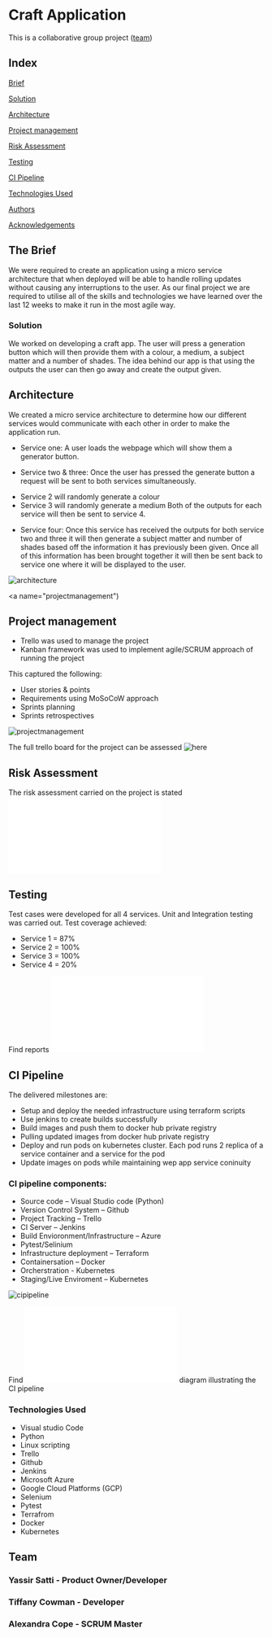# Craft Application

This is a collaborative group project ([team](#auth))

## Index
[Brief](#brief)

[Solution](#solution)
   
[Architecture](#architecture)

[Project management](#projectmanagement)

[Risk Assessment](#risk)

[Testing](#testing)
     
[CI Pipeline](#cipipeline)

[Technologies Used](#tech)
     
[Authors](#auth)

[Acknowledgements](#ack)

<a name="brief"></a>
## The Brief

 We were required to create an application using a micro service architecture that when deployed will be able to handle rolling updates without causing any interruptions to the user. As our final project we are required to utilise all of the skills and technologies we have learned over the last 12 weeks to make it run in the most agile way.

<a name="solution"></a>
### Solution

We worked on developing a craft app. The user will press a generation button which will then provide them with a colour, a medium, a subject matter and a number of shades. The idea behind our app is that using the outputs the user can then go away and create the output given. 

<a name="architecture"></a>
## Architecture

We created a micro service architecture to determine how our different services would communicate with each other in order to make the application run. 

* Service one:
A user loads the webpage which will show them a generator button. 

* Service two & three:
Once the user has pressed the generate button a request will be sent to both services simultaneously. 
-	Service 2 will randomly generate a colour 
-	Service 3 will randomly generate a medium
Both of the outputs for each service will then be sent to service 4.

* Service four:
Once this service has received the outputs for both service two and three it will then generate a subject matter and number of shades based off the information it has previously been given. 
Once all of this information has been brought together it will then be sent back to service one where it will be displayed to the user. 

![architecture](/docs/caft_Presentation_architecture.jpg) 

<a name="projectmanagement")
## Project management

* Trello was used to manage the project
* Kanban framework was used to implement agile/SCRUM approach of running the project

This captured the following:
* User stories & points
* Requirements using MoSoCoW approach 
* Sprints planning
* Sprints retrospectives

![projectmanagement](/docs/caft_Presentation_project.jpg)

The full trello board for the project can be assessed ![here](https://trello.com/b/f0BXMr16/sofia-project-2)

<a name="risk"></a>
## Risk Assessment

The risk assessment carried on the project is stated ![here](/docs/craft_Risk_Assessment_V2.pdf)

<a name="testing"></a>
## Testing

Test cases were developed for all 4 services.
Unit and Integration testing was carried out.
Test coverage achieved:
* Service 1 = 87%
* Service 2 = 100%
* Service 3 = 100%
* Service 4 = 20%

Find reports ![here](/docs/Craft_Presentation_testing.pdf)



<a name="cipipeline"></a>
## CI Pipeline

The delivered milestones are:
* Setup and deploy the needed infrastructure using terraform scripts
* Use jenkins to create builds successfully
* Build images and push them to docker hub private registry
* Pulling updated images from docker hub private registry
* Deploy and run pods on kubernetes cluster. Each pod runs 2 replica of a service container and a service for the pod
* Update images on pods while maintaining wep app service coninuity

### CI pipeline components:

* Source code – Visual Studio code (Python)
* Version Control System – Github
* Project Tracking – Trello
* CI Server – Jenkins
* Build Envioronment/Infrastructure – Azure
* Pytest/Selinium 
* Infrastructure deployment – Terraform 
* Containersation – Docker
* Orcherstration - Kubernetes
* Staging/Live Enviroment – Kubernetes

![cipipeline](/docs/caft_Presentation_CI_pipeline.jpg)

Find ![here](/docs/Craft_Presentation_CI_pipeline.pdf) diagram illustrating the CI pipeline

<a name="tech"></a>
### Technologies Used

* Visual studio Code
* Python
* Linux scripting
* Trello 
* Github
* Jenkins
* Microsoft Azure
* Google Cloud Platforms (GCP)
* Selenium
* Pytest
* Terrafrom
* Docker
* Kubernetes


<a name="auth"></a>
## Team

### Yassir Satti   - Product Owner/Developer
### Tiffany Cowman - Developer
### Alexandra Cope - SCRUM Master

